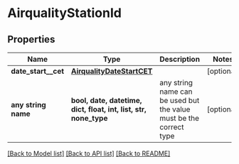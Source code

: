 # AirqualityStationId


## Properties
Name | Type | Description | Notes
------------ | ------------- | ------------- | -------------
**date_start__cet** | [**AirqualityDateStartCET**](AirqualityDateStartCET.md) |  | [optional] 
**any string name** | **bool, date, datetime, dict, float, int, list, str, none_type** | any string name can be used but the value must be the correct type | [optional]

[[Back to Model list]](../README.md#documentation-for-models) [[Back to API list]](../README.md#documentation-for-api-endpoints) [[Back to README]](../README.md)


